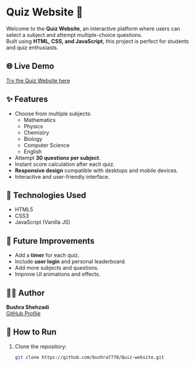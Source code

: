 # Quiz Website 🎯

Welcome to the **Quiz Website**, an interactive platform where users can select a subject and attempt multiple-choice questions.  
Built using **HTML, CSS, and JavaScript**, this project is perfect for students and quiz enthusiasts.

## 🌐 Live Demo
[Try the Quiz Website here](https://bushra7770.github.io/Quiz-website/)

## ✨ Features
- Choose from multiple subjects:
  - Mathematics
  - Physics
  - Chemistry
  - Biology
  - Computer Science
  - English
- Attempt **30 questions per subject**.
- Instant score calculation after each quiz.
- **Responsive design** compatible with desktops and mobile devices.
- Interactive and user-friendly interface.

## 🚀 Technologies Used
- HTML5
- CSS3
- JavaScript (Vanilla JS)

## 📌 Future Improvements
- Add a **timer** for each quiz.
- Include **user login** and personal leaderboard.
- Add more subjects and questions.
- Improve UI animations and effects.

## 👩‍💻 Author
**Bushra Shehzadi**  
[GitHub Profile](https://github.com/bushra7770)

## 📄 How to Run
1. Clone the repository:  
   ```bash
   git clone https://github.com/bushra7770/Quiz-website.git

